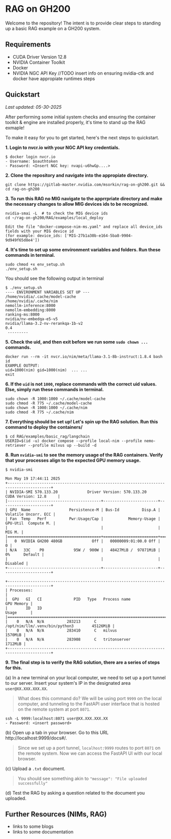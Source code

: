 # RAG on GH200

Welcome to the repository! The intent is to provide clear steps to standing up a basic RAG example on a GH200 system.

## Requirements
- CUDA Driver Version 12.8
- NVIDIA Container Toolkit
- Docker 
- NVIDIA NGC API Key
//TODO insert info on ensuring nvidia-ctk and docker have appropiate runtimes steps <br>


## Quickstart 
_Last updated: 05-30-2025_

After performing some initial system checks and ensuring the container toolkit & engine are installed properly, it's time to stand up the RAG exmaple!

To make it easy for you to get started, here's the next steps to quickstart.

**1. Login to nvcr.io with your NGC API key credentials.**

```
$ docker login nvcr.io
- Username: $oauthtoken
- Password: <Insert NGC key: nvapi-u6hwGp....>
```

**2. Clone the repository and navigate into the appropiate directory.**
```
git clone https://gitlab-master.nvidia.com/msorkin/rag-on-gh200.git && cd rag-on-gh200
```
**3. To run this RAG no MIG navigate to the apprrpriate directory and make the necessary changes to allow MIG devices ids to be recognized.**
```
nvidia-smai -L  # to check the MIG device ids
cd ~/rag-on-gh200/RAG/examples/local_deploy

Edit the file "docker-compose-nim-ms.yaml" and replace all device_ids fields with your MIG device id
(for example: device_ids: ['MIG-27b1a30b-e164-5ba8-9904-9d949f65d8e4'])
```
**4. It's time to set up some environment variables and folders. Run these commands in terminal.**
```
sudo chmod +x env_setup.sh
./env_setup.sh
```

You should see the following output in terminal
```
$ ./env_setup.sh
---- ENVIRONMENT VARIABLES SET UP ---
/home/nvidia/.cache/model-cache
/home/nvidia/.cache/nim
nemollm-inference:8000
nemollm-embedding:8000
ranking-ms:8000
nvidia/nv-embedqa-e5-v5
nvidia/llama-3.2-nv-rerankqa-1b-v2
0.4
 ---------

```

**5. Check the uid, and then exit before we run some `sudo chown ...` commands.**
```
docker run --rm -it nvcr.io/nim/meta/llama-3.1-8b-instruct:1.8.4 bash
id
EXAMPLE OUTPUT: 
uid=1000(nim) gid=1000(nim)  ... ...
exit
```

**6. If the `uid` is not `1000`, replace commands with the correct uid values. Else, simply run these commands in terminal.**
```
sudo chown -R 1000:1000 ~/.cache/model-cache
sudo chmod -R 775 ~/.cache/model-cache
sudo chown -R 1000:1000 ~/.cache/nim
sudo chmod -R 775 ~/.cache/nim
```


**7. Everything should be set up! Let's spin up the RAG solution. Run this command to deploy the containers/** 
```
$ cd RAG/examples/basic_rag/langchain
USERID=$(id -u) docker compose --profile local-nim --profile nemo-retriever --profile milvus up --build -d
```


**8. Run `nvidia-smi` to see the memory usage of the RAG containers. Verify that your processes align to the expected GPU memory usage.** 
```
$ nvidia-smi

Mon May 19 17:44:11 2025
+-----------------------------------------------------------------------------------------+
| NVIDIA-SMI 570.133.20             Driver Version: 570.133.20     CUDA Version: 12.8     |
|-----------------------------------------+------------------------+----------------------+
| GPU  Name                 Persistence-M | Bus-Id          Disp.A | Volatile Uncorr. ECC |
| Fan  Temp   Perf          Pwr:Usage/Cap |           Memory-Usage | GPU-Util  Compute M. |
|                                         |                        |               MIG M. |
|=========================================+========================+======================|
|   0  NVIDIA GH200 480GB             Off |   00000009:01:00.0 Off |                    0 |
| N/A   33C    P0             95W /  900W |   48427MiB /  97871MiB |      0%      Default |
|                                         |                        |             Disabled |
+-----------------------------------------+------------------------+----------------------+

+-----------------------------------------------------------------------------------------+
| Processes:                                                                              |
|  GPU   GI   CI              PID   Type   Process name                        GPU Memory |
|        ID   ID                                                               Usage      |
|=========================================================================================|
|    0   N/A  N/A          283213      C   /opt/nim/llm/.venv/bin/python3        45126MiB |
|    0   N/A  N/A          283410      C   milvus                                 1570MiB |
|    0   N/A  N/A          283908      C   tritonserver                           1712MiB |
+-----------------------------------------------------------------------------------------+

```

**9. The final step is to verify the RAG solution, there are a series of steps for this.**

(a) In a new terminal on your local computer, we need to set up a port tunnel to our server. Insert your system's IP in the designated area `user@XX.XXX.XXX.XX`. 
> What does this command do? We will be using port `9999` on the local computer, and tunneling to the FastAPI user interface that is hosted on the remote system at port `8071`.

```
ssh -L 9999:localhost:8071 user@XX.XXX.XXX.XX
- Password: <insert password>
```

(b) Open up a tab in your browser. Go to this URL http://localhost:9999/docs#/. 
> Since we set up a port tunnel, `localhost:9999` routes to port `8071` on the remote system. Now we can access the FastAPI UI with our local browser. 

(c) Upload a `.txt` document.
> You should see something akin to `"message": "File uploaded successfully"`

(d) Test the RAG by asking a question related to the document you uploaded.




## Further Resources (NIMs, RAG)
- links to some blogs
- links to some documentation 
